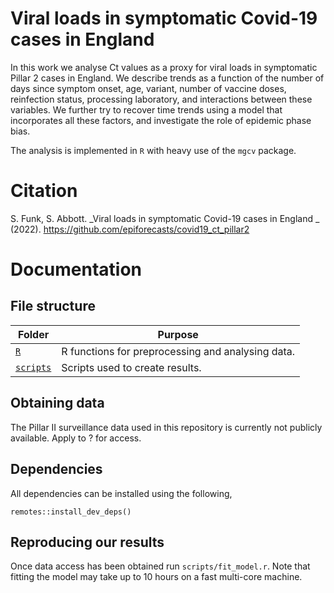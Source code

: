 # Viral loads in symptomatic Covid-19 cases in England

In this work we analyse Ct values as a proxy for viral loads in symptomatic Pillar 2 cases in England. We describe trends as a function of the number of days since symptom onset, age, variant, number of vaccine doses, reinfection status, processing laboratory, and interactions between these variables. We further try to recover time trends using a model that incorporates all these factors, and investigate the role of epidemic phase bias.

The analysis is implemented in `R` with heavy use of the `mgcv` package.

# Citation

S. Funk, S. Abbott. _Viral loads in symptomatic Covid-19 cases in England _ (2022). https://github.com/epiforecasts/covid19_ct_pillar2

# Documentation

## File structure

Folder | Purpose
---|---
[`R`](R/) | R functions for preprocessing and analysing data.
[`scripts`](scripts/) | Scripts used to create results.

## Obtaining data

The Pillar II surveillance data used in this repository is currently not publicly available. Apply to ? for access.

## Dependencies

All dependencies can be installed using the following,

```{r}
remotes::install_dev_deps()
```

## Reproducing our results

Once data access has been obtained run `scripts/fit_model.r`. Note that fitting the model may take up to 10 hours on a fast multi-core machine.
